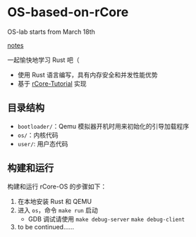 # OS-based-on-rCore

OS-lab starts from March 18th

[notes](./notes/)

一起愉快地学习 Rust 吧（

- 使用 Rust 语言编写，具有内存安全和并发性能优势
- 基于 [rCore-Tutorial](https://rcore-os.github.io/rCore-Tutorial-Book-v3/index.html) 实现

## 目录结构

- `bootloader/`：Qemu 模拟器开机时用来初始化的引导加载程序
- `os/`：内核代码
- `user/`: 用户态代码

## 构建和运行

构建和运行 rCore-OS 的步骤如下：

1. 在本地安装 Rust 和 QEMU
2. 进入 `os`，命令 `make run` 启动
   - GDB 调试请使用 `make debug-server` `make debug-client`
3. to be continued......
